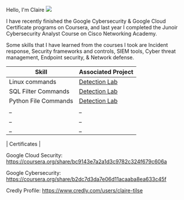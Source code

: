 Hello, I'm Claire
<a href="https://linkedin.com/in/claire-holko"><img src="https://img.shields.io/badge/-LinkedIn-0072b1?&style=for-the-badge&logo=linkedin&logoColor=white" /></a>

I have recently finished the Google Cybersecurity & Google Cloud Certificate programs on Coursera, and last year I completed the Junoir Cybersecurity Analyst Course on Cisco Networking Academy.

Some skills that I have learned from the courses I took are Incident response, Security frameworks and controls, SIEM tools, Cyber threat management, Endpoint security, & Network defense.

| Skill                                         | Associated Project         |
|-----------------------------------------------|----------------------------|
| Linux commands | <a href="https://docs.google.com/document/d/1eTnWevQAa0KpszWkzqJseWVgy-2TyKn-jpOUJCQJZTk/edit?usp=sharing">Detection Lab</a>|
| SQL Filter Commands | <a href="https://docs.google.com/document/d/1BVoytnWHzcjlrQaUHc7xVF76MU7OiOCHBBfpy1o5k1s/edit?usp=sharing">Detection Lab</a>|
| Python File Commands | <a href="https://docs.google.com/document/d/1oLYSG5sap-MAt0odls5L8CHIiSOJkQ2KaJz17qE7DhI/edit?usp=sharing">Detection Lab</a>|
| _ | _ |
| _ | _ |
| _ | _ |

| Certificates |

Google Cloud Security: https://coursera.org/share/bc9143e7a2a1d3c9782c324f679c606a

Google Cybersecurity: https://coursera.org/share/b2dc7d3da7e06d11acaaba8ea633c45f

Credly Profile: https://www.credly.com/users/claire-tilse
